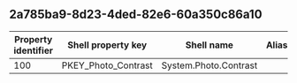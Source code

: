 ## 2a785ba9-8d23-4ded-82e6-60a350c86a10

Property identifier | Shell property key | Shell name | Alias
--- | --- | --- | ---
100 | PKEY_Photo_Contrast | System.Photo.Contrast | 

